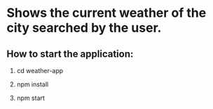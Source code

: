 # Shows the current weather of the city searched by the user.

## How to start the application:

1. cd weather-app

2. npm install

3. npm start

